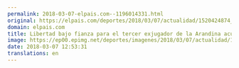 ```yaml
---
permalink: 2018-03-07-elpais.com--1196014331.html
original: https://elpais.com/deportes/2018/03/07/actualidad/1520424874_317830.html#?ref=rss&format=simple&link=link
domain: elpais.com
title: Libertad bajo fianza para el tercer exjugador de la Arandina acusado de abuso sexual
image: https://ep00.epimg.net/deportes/imagenes/2018/03/07/actualidad/1520424874_317830_1520425356_rrss_normal.jpg
date: 2018-03-07 12:53:31
translations: en
---
```


